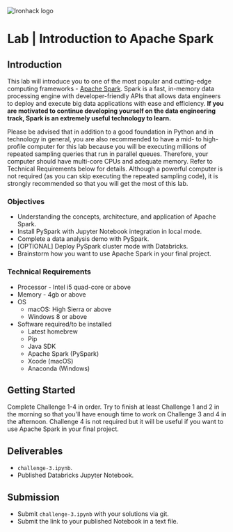 ![Ironhack logo](https://i.imgur.com/1QgrNNw.png)

# Lab | Introduction to Apache Spark

## Introduction

This lab will introduce you to one of the most popular and cutting-edge computing frameworks - [Apache Spark](https://spark.apache.org/). Spark is a fast, in-memory data processing engine with developer-friendly APIs that allows data engineers to deploy and execute big data applications with ease and efficiency. **If you are motivated to continue developing yourself on the data engineering track, Spark is an extremely useful technology to learn.**

Please be advised that in addition to a good foundation in Python and in technology in general, you are also recommended to have a mid- to high-profile computer for this lab because you will be executing millions of repeated sampling queries that run in parallel queues. Therefore, your computer should have multi-core CPUs and adequate memory. Refer to Technical Requirements below for details. Although a powerful computer is not required (as you can skip executing the repeated sampling code), it is strongly recommended so that you will get the most of this lab.

### Objectives

* Understanding the concepts, architecture, and application of Apache Spark.
* Install PySpark with Jupyter Notebook integration in local mode.
* Complete a data analysis demo with PySpark.
* [OPTIONAL] Deploy PySpark cluster mode with Databricks.
* Brainstorm how you want to use Apache Spark in your final project.

### Technical Requirements

* Processor - Intel i5 quad-core or above
* Memory - 4gb or above
* OS 
	* macOS: High Sierra or above
	* Windows 8 or above
* Software required/to be installed
	* Latest homebrew
	* Pip
	* Java SDK
	* Apache Spark (PySpark)
	* Xcode (macOS)
	* Anaconda (Windows)

## Getting Started

Complete Challenge 1-4 in order. Try to finish at least Challenge 1 and 2 in the morning so that you'll have enough time to work on Challenge 3 and 4 in the afternoon. Challenge 4 is not required but it will be useful if you want to use Apache Spark in your final project.

## Deliverables

- `challenge-3.ipynb`.
- Published Databricks Jupyter Notebook.

## Submission

* Submit `challenge-3.ipynb` with your solutions via git.
* Submit the link to your published Notebook in a text file.
